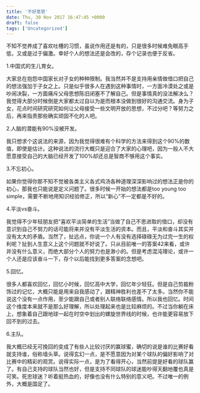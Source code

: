 ```yaml
---
title: '不好意思'
date: Thu, 30 Nov 2017 16:47:45 +0000
draft: false
tags: ['Uncategorized']
---
```


不知不觉养成了喜欢吐槽的习惯，虽说作用还是有的，只是很多时候难免眼高手低，又或是过于偏激。幸好个人的想法还是会改的，存个记录也便于反省。

1.中国式的生儿育女。

大家总在抱怨中国家长对子女的种种限制。我当然并不是支持用亲情做借口把自己的想法强加于子女之上。只是似乎很多人在遇到这种事情时，一方面冷漠处之或是吵闹决裂，一方面痛斥父母思想陈旧闭塞不了解自己。但是事情真的没法解决么？我觉得大部分时候倒是大家都太过自以为是而根本没做到很好的沟通交流。身为子女，花点时间研究研究如何让父母接受一些文明开放的思想，不过分吧？等努力之后，再来指责那些确实顽固不化的人吧。

2.人脑的潜能有90%没被开发。

我只想求个这说法的来源，因为我觉得很难有个科学的方法来得到这个90%的数值，即使是估计。这种说法的流行大概只是迎合了大家的心理吧，因为一般人不大愿意接受自己的大脑已经开发了100%却还总是智商不够用这个事实。

3.不忘初心。

如果你觉得你那不知不觉被各类主义各式鸡汤各种道理深深影响过的想法正是你的初心，那我也只能说是定义问题了。很多时候一开始的想法都是too young too simple，需要不断地用知识经验修正，所以“新心”不一定都是不好的。

4.平淡vs奋斗。

我觉得不少年轻朋友把“喜欢平淡简单的生活”当做了自己不思进取的借口，却没有意识到自己不努力的话可能将来并没有平淡生活的资本。而且，平淡和奋斗其实并没有太大的矛盾。当然了，扯远点，你说一个人有没有选择碌碌无为过完一生的权利呢？扯到人生意义上这个问题就不好说了。只从目前唯一的答案42来看，或许并没有什么意义，而绝大部分个人的努力也是渺小的。但是考虑混沌理论，或许一个人还是应该奋斗一下，存个以后能找到更多答案的念想吧。

5.回忆。

很多人都喜欢回忆，回忆小时候，回忆高中大学，回忆年少轻狂。但是自己剪裁粉饰过的记忆，大概只能是用来自我感动了，跟精神胜利也差不了太多。当然你不能说这个没有一点作用，至少能跟自己或者别人联络联络感情。所以我也回忆。时间这个维度本来就不是那么好理解，所以处理起来也是比较麻烦的。不过当你躺在床上，想象着自己跟地球一起在时空中划出的螺旋世界线的时候，也许能更容易放下回不到的过去。

6.主队。

我大概已经无可挽回的变成了有些人比较讨厌的赢球蜜，确切的说是谁的比赛好看就支持谁，俗称墙头草。说得玄幻一点，是不愿意因为对某个球队的偏好影响了对比赛中的精彩的观赏。说得实际一点，是为了看得开心，当然前提是好看的球队赢了。有自己支持的球队当然也好，但是支持不同球队的球迷能吵得天翻地覆也真是可笑。死忠球迷？听着挺热血的，好像也没有什么特别的意义吧。不过唯一的例外，大概是国足了。
